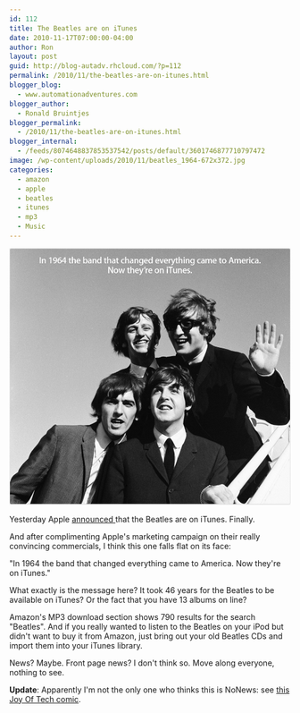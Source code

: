 ```yaml
---
id: 112
title: The Beatles are on iTunes
date: 2010-11-17T07:00:00-04:00
author: Ron
layout: post
guid: http://blog-autadv.rhcloud.com/?p=112
permalink: /2010/11/the-beatles-are-on-itunes.html
blogger_blog:
  - www.automationadventures.com
blogger_author:
  - Ronald Bruintjes
blogger_permalink:
  - /2010/11/the-beatles-are-on-itunes.html
blogger_internal:
  - /feeds/8074648837853537542/posts/default/3601746877710797472
image: /wp-content/uploads/2010/11/beatles_1964-672x372.jpg
categories:
  - amazon
  - apple
  - beatles
  - itunes
  - mp3
  - Music
---
```

![](/wp-content/uploads/2010/11/beatles_1964.jpg)

Yesterday Apple <a href="http://www.apple.com/pr/library/2010/11/16itunes.html" target="_blank">announced </a>that the Beatles are on iTunes. Finally.

And after complimenting Apple's marketing campaign on their really convincing commercials, I think this one falls flat on its face:

"In 1964 the band that changed everything came to America. Now they're on iTunes."

What exactly is the message here? It took 46 years for the Beatles to be available on iTunes? Or the fact that you have 13 albums on line?

Amazon's MP3 download section shows 790 results for the search "Beatles". And if you really wanted to listen to the Beatles on your iPod but didn't want to buy it from Amazon, just bring out your old Beatles CDs and import them into your iTunes library.

News? Maybe. Front page news? I don't think so. Move along everyone, nothing to see.

**Update**: Apparently I'm not the only one who thinks this is NoNews: see <a href="http://www.geekculture.com/joyoftech/joyarchives/1469.html" target="_blank">this Joy Of Tech comic</a>.